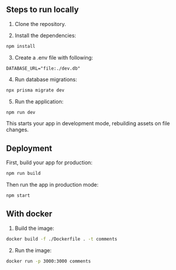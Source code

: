 ## Steps to run locally

1. Clone the repository.

2. Install the dependencies:

```sh
npm install
```

3. Create a .env file with following:

```
DATABASE_URL="file:./dev.db"
```

4. Run database migrations:

```sh
npx prisma migrate dev
```

5. Run the application:

```sh
npm run dev
```

This starts your app in development mode, rebuilding assets on file changes.

## Deployment

First, build your app for production:

```sh
npm run build
```

Then run the app in production mode:

```sh
npm start
```

## With docker

1. Build the image:

```sh
docker build -f ./Dockerfile . -t comments
```

2. Run the image:
```sh
docker run -p 3000:3000 comments
```
